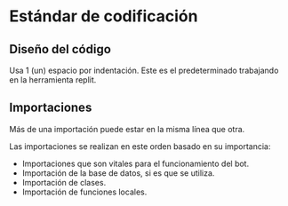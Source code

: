 # Estándar de codificación

## Diseño del código

Usa 1 (un) espacio por indentación. Este es el predeterminado trabajando en la herramienta replit.


## Importaciones

Más de una importación puede estar en la misma línea que otra.

Las importaciones se realizan en este orden basado en su importancia:
- Importaciones que son vitales para el funcionamiento del bot.
- Importación de la base de datos, si es que se utiliza.
- Importación de clases.
- Importación de funciones locales.
